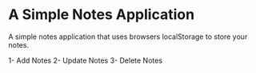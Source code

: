 # A Simple Notes Application

A simple notes application that uses browsers localStorage to store your notes.


1- Add Notes
2- Update Notes
3- Delete Notes
